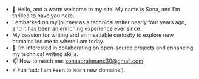 - 👋  Hello, and a warm welcome to my site! My name is Sona, and I'm thrilled to have you here.
- I embarked on my journey as a technical writer nearly four years ago, and it has been an enriching experience ever since.
- My passion for writing and an insatiable curiosity to explore new domains led me to where I am today.
- 👀 I’m interested in collaborating on open-source projects and enhancing my technical writing skills.
- 📫 How to reach me: sonaabrahmanc30@gmail.com
- ⚡ Fun fact: I am keen to learn new domains:).


